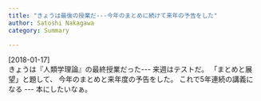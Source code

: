 ```yaml
---
title: "きょうは最後の授業だ---今年のまとめに続けて来年の予告をした"
author: Satoshi Nakagawa
category: Summary

---
```


[2018-01-17]  
 きょうは『人類学理論』の最終授業だった---
来週はテストだ。
「まとめと展望」と題して、
今年のまとめと来年度の予告をした。
これで5年連続の講義になる --- 本にしたいなぁ。

